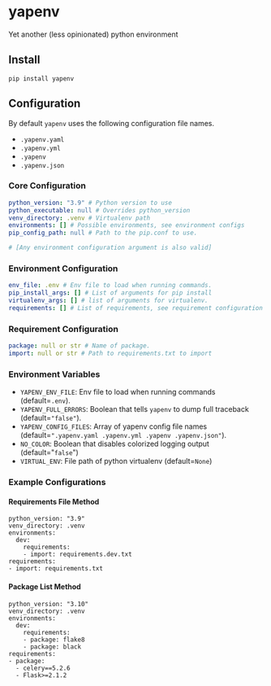 # yapenv
Yet another (less opinionated) python environment

## Install

```shell
pip install yapenv
```

## Configuration

By default `yapenv` uses the following configuration file names.

- `.yapenv.yaml`
- `.yapenv.yml`
- `.yapenv`
- `.yapenv.json`

### Core Configuration

```yaml
python_version: "3.9" # Python version to use
python_executable: null # Overrides python_version
venv_directory: .venv # Virtualenv path
environments: [] # Possible environments, see environment configs
pip_config_path: null # Path to the pip.conf to use.

# [Any environment configuration argument is also valid]
```
### Environment Configuration

```yaml
env_file: .env # Env file to load when running commands.
pip_install_args: [] # List of arguments for pip install
virtualenv_args: [] # list of arguments for virtualenv.
requirements: [] # List of requirements, see requirement configuration (or string)
```

### Requirement Configuration

```yaml
package: null or str # Name of package.
import: null or str # Path to requirements.txt to import
```

### Environment Variables

- `YAPENV_ENV_FILE`: Env file to load when running commands (default=`.env`).
- `YAPENV_FULL_ERRORS`: Boolean that tells `yapenv` to dump full traceback (default=`"false"`).
- `YAPENV_CONFIG_FILES`: Array of yapenv config file names (default=`".yapenv.yaml .yapenv.yml .yapenv .yapenv.json"`).
- `NO_COLOR`: Boolean that disables colorized logging output (default="`false`")
- `VIRTUAL_ENV`: File path of python virtualenv (default=`None`)

### Example Configurations

#### Requirements File Method
```
python_version: "3.9"
venv_directory: .venv
environments:
  dev:
    requirements:
    - import: requirements.dev.txt
requirements:
- import: requirements.txt
```

#### Package List Method
```
python_version: "3.10"
venv_directory: .venv
environments:
  dev:
    requirements:
    - package: flake8
    - package: black
requirements:
- package:
  - celery==5.2.6
  - Flask>=2.1.2
```

